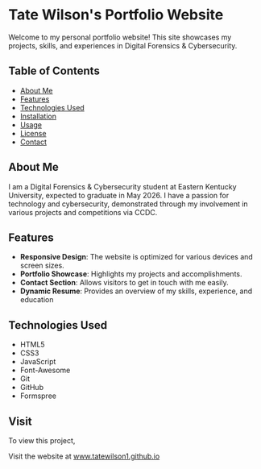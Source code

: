 # Tate Wilson's Portfolio Website

Welcome to my personal portfolio website! This site showcases my projects, skills, and experiences in Digital Forensics & Cybersecurity.

## Table of Contents

- [About Me](#about-me)
- [Features](#features)
- [Technologies Used](#technologies-used)
- [Installation](#installation)
- [Usage](#usage)
- [License](#license)
- [Contact](#contact)

## About Me

I am a Digital Forensics & Cybersecurity student at Eastern Kentucky University, expected to graduate in May 2026. I have a passion for technology and cybersecurity, demonstrated through my involvement in various projects and competitions via CCDC.

## Features

- **Responsive Design**: The website is optimized for various devices and screen sizes.
- **Portfolio Showcase**: Highlights my projects and accomplishments.
- **Contact Section**: Allows visitors to get in touch with me easily.
- **Dynamic Resume**: Provides an overview of my skills, experience, and education

## Technologies Used

- HTML5
- CSS3
- JavaScript
- Font-Awesome 
- Git
- GitHub
- Formspree

## Visit

To view this project,

Visit the website at www.tatewilson1.github.io
